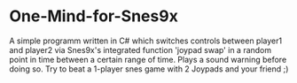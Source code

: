 # One-Mind-for-Snes9x
A simple programm written in C# which switches controls between player1 and player2 via Snes9x's integrated function 'joypad swap' in a random point in time between a certain range of time. Plays a sound warning before doing so. Try to beat a 1-player snes game with 2 Joypads and your friend ;)
